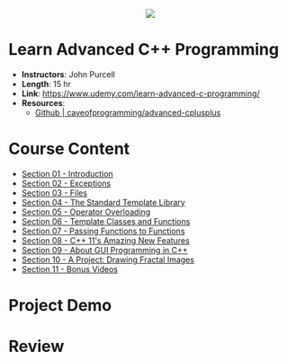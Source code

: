 <p align="center">
  <img src="https://i.imgur.com/vKfr8W4.jpg">
</p>

# Learn Advanced C++ Programming

- **Instructors**: John Purcell
- **Length**: 15 hr
- **Link**: https://www.udemy.com/learn-advanced-c-programming/
- **Resources**: 
  - [Github | caveofprogramming/advanced-cplusplus](https://github.com/caveofprogramming/advanced-cplusplus)

# Course Content

- [Section 01 - Introduction](./Section%2001%20-%20Introduction)
- [Section 02 - Exceptions](./Section%2002%20-%20Exceptions)
- [Section 03 - Files](./Section%2003%20-%20Files)
- [Section 04 - The Standard Template Library](./Section%2004%20-%20The%20Standard%20Template%20Library)
- [Section 05 - Operator Overloading](./Section%2005%20-%20Operator%20Overloading)
- [Section 06 - Template Classes and Functions](./Section%2006%20-%20Template%20Classes%20and%20Functions)
- [Section 07 - Passing Functions to Functions](./Section%2007%20-%20Passing%20Functions%20to%20Functions)
- [Section 08 - C++ 11's Amazing New Features](./Section%2008%20-%20C%2B%2B%2011's%20Amazing%20New%20Features)
- [Section 09 - About GUI Programming in C++](./Section%2009%20-%20Conclusion)
- [Section 10 - A Project: Drawing Fractal Images](./Section%2010%20-%20A%20Project%20Drawing%20Fractal%20Images)
- [Section 11 - Bonus Videos](./Section%2011%20-%20Bonus%20Videos)

# Project Demo

# Review
